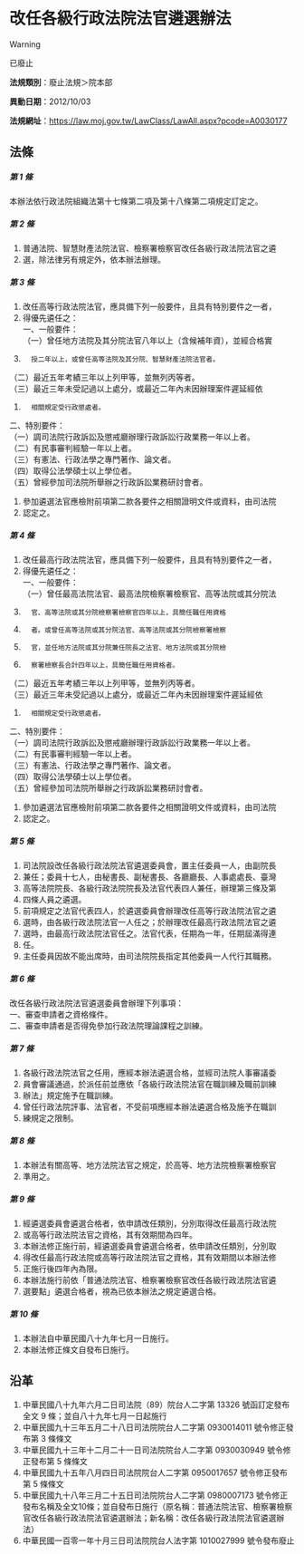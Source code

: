 # 改任各級行政法院法官遴選辦法


> [!WARNING]
> 已廢止


**法規類別**：廢止法規＞院本部

**異動日期**：2012/10/03  

**法規網址**：https://law.moj.gov.tw/LawClass/LawAll.aspx?pcode=A0030177



## 法條
##### 第 1 條
本辦法依行政法院組織法第十七條第二項及第十八條第二項規定訂定之。

##### 第 2 條
1. 普通法院、智慧財產法院法官、檢察署檢察官改任各級行政法院法官之遴
1. 選，除法律另有規定外，依本辦法辦理。

##### 第 3 條
1. 改任高等行政法院法官，應具備下列一般要件，且具有特別要件之一者，
1. 得優先遴任之：  
一、一般要件：  
（一）曾任地方法院及其分院法官八年以上（含候補年資），並經合格實
1.       授二年以上，或曾任高等法院及其分院、智慧財產法院法官者。  
（二）最近五年考績三年以上列甲等，並無列丙等者。  
（三）最近三年未受記過以上處分，或最近二年內未因辦理案件遲延經依
1.       相關規定受行政懲處者。  
二、特別要件：  
（一）調司法院行政訴訟及懲戒廳辦理行政訴訟行政業務一年以上者。  
（二）有民事審判經驗一年以上者。  
（三）有憲法、行政法學之專門著作、論文者。  
（四）取得公法學碩士以上學位者。  
（五）曾經參加司法院所舉辦之行政訴訟業務研討會者。
1. 參加遴選法官應檢附前項第二款各要件之相關證明文件或資料，由司法院
1. 認定之。

##### 第 4 條
1. 改任最高行政法院法官，應具備下列一般要件，且具有特別要件之一者，
1. 得優先遴任之：  
一、一般要件：  
（一）曾任最高法院法官、最高法院檢察署檢察官、高等法院或其分院法
1.       官、高等法院或其分院檢察署檢察官四年以上，具簡任職任用資格
1.       者。或曾任高等法院或其分院法官、高等法院或其分院檢察署檢察
1.       官，並任地方法院或其分院兼任院長之法官、地方法院或其分院檢
1.       察署檢察長合計四年以上，具簡任職任用資格者。  
（二）最近五年考績三年以上列甲等，並無列丙等者。  
（三）最近三年未受記過以上處分，或最近二年內未因辦理案件遲延經依
1.       相關規定受行政懲處者。  
二、特別要件：  
（一）調司法院行政訴訟及懲戒廳辦理行政訴訟行政業務一年以上者。  
（二）有民事審判經驗一年以上者。  
（三）有憲法、行政法學之專門著作、論文者。  
（四）取得公法學碩士以上學位者。  
（五）曾經參加司法院所舉辦之行政訴訟業務研討會者。
1. 參加遴選法官應檢附前項第二款各要件之相關證明文件或資料，由司法院
1. 認定之。

##### 第 5 條
1. 司法院設改任各級行政法院法官遴選委員會，置主任委員一人，由副院長
1. 兼任；委員十七人，由秘書長、副秘書長、各廳廳長、人事處處長、臺灣
1. 高等法院院長、各級行政法院院長及法官代表四人兼任，辦理第三條及第
1. 四條人員之遴選。
1. 前項規定之法官代表四人，於遴選委員會辦理改任高等行政法院法官之遴
1. 選時，由各級行政法院法官一人任之；於辦理改任最高行政法院法官之遴
1. 選時，由最高行政法院法官任之。法官代表，任期為一年，任期屆滿得連
1. 任。
1. 主任委員因故不能出席時，由司法院院長指定其他委員一人代行其職務。

##### 第 6 條
改任各級行政法院法官遴選委員會辦理下列事項：  
一、審查申請者之資格條件。  
二、審查申請者是否得免參加行政法院理論課程之訓練。

##### 第 7 條
1. 各級行政法院法官之任用，應經本辦法遴選合格，並經司法院人事審議委
1. 員會審議通過，於派任前並應依「各級行政法院法官在職訓練及職前訓練
1. 辦法」規定施予在職訓練。
1. 曾任行政法院評事、法官者，不受前項應經本辦法遴選合格及施予在職訓
1. 練規定之限制。

##### 第 8 條
1. 本辦法有關高等、地方法院法官之規定，於高等、地方法院檢察署檢察官
1. 準用之。

##### 第 9 條
1. 經遴選委員會遴選合格者，依申請改任類別，分別取得改任最高行政法院
1. 或高等行政法院法官之資格，其有效期間為四年。
1. 本辦法修正施行前，經遴選委員會遴選合格者，依申請改任類別，分別取
1. 得改任最高行政法院或高等行政法院法官之資格，其有效期間以本辦法修
1. 正施行後四年內為限。
1. 本辦法施行前依「普通法院法官、檢察署檢察官改任各級行政法院法官遴
1. 選要點」遴選合格者，視為已依本辦法之規定遴選合格。

##### 第 10 條
1. 本辦法自中華民國八十九年七月一日施行。
1. 本辦法修正條文自發布日施行。

## 沿革
1. 中華民國八十九年六月二日司法院（89）院台人二字第 13326  號函訂定發布全文 9  條；並自八十九年七月一日起施行
1. 中華民國九十三年五月二十八日司法院院台人二字第 0930014011 號令修正發布第 3  條條文
1. 中華民國九十三年十二月二十一日司法院院台人二字第 0930030949 號令修正發布第 5  條條文
1. 中華民國九十五年八月四日司法院院台人二字第 0950017657 號令修正發布第 5  條條文
1. 中華民國九十八年三月二十五日司法院院台人二字第 0980007173 號令修正發布名稱及全文10條；並自發布日施行（原名稱：普通法院法官、檢察署檢察官改任各級行政法院法官遴選辦法；新名稱：改任各級行政法院法官遴選辦法）
1. 中華民國一百零一年十月三日司法院院台人法字第 1010027999 號令發布廢止
